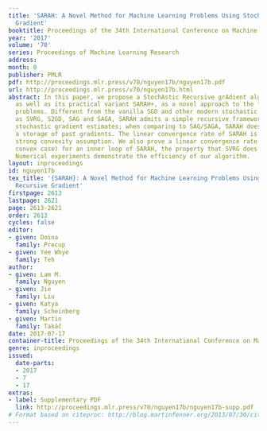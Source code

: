 ```yaml
---
title: 'SARAH: A Novel Method for Machine Learning Problems Using Stochastic Recursive
  Gradient'
booktitle: Proceedings of the 34th International Conference on Machine Learning
year: '2017'
volume: '70'
series: Proceedings of Machine Learning Research
address: 
month: 0
publisher: PMLR
pdf: http://proceedings.mlr.press/v70/nguyen17b/nguyen17b.pdf
url: http://proceedings.mlr.press/v70/nguyen17b.html
abstract: In this paper, we propose a StochAstic Recursive grAdient algoritHm (SARAH),
  as well as its practical variant SARAH+, as a novel approach to the finite-sum minimization
  problems. Different from the vanilla SGD and other modern stochastic methods such
  as SVRG, S2GD, SAG and SAGA, SARAH admits a simple recursive framework for updating
  stochastic gradient estimates; when comparing to SAG/SAGA, SARAH does not require
  a storage of past gradients. The linear convergence rate of SARAH is proven under
  strong convexity assumption. We also prove a linear convergence rate (in the strongly
  convex case) for an inner loop of SARAH, the property that SVRG does not possess.
  Numerical experiments demonstrate the efficiency of our algorithm.
layout: inproceedings
id: nguyen17b
tex_title: '{SARAH}: A Novel Method for Machine Learning Problems Using Stochastic
  Recursive Gradient'
firstpage: 2613
lastpage: 2621
page: 2613-2621
order: 2613
cycles: false
editor:
- given: Doina
  family: Precup
- given: Yee Whye
  family: Teh
author:
- given: Lam M.
  family: Nguyen
- given: Jie
  family: Liu
- given: Katya
  family: Scheinberg
- given: Martin
  family: Takáč
date: 2017-07-17
container-title: Proceedings of the 34th International Conference on Machine Learning
genre: inproceedings
issued:
  date-parts:
  - 2017
  - 7
  - 17
extras:
- label: Supplementary PDF
  link: http://proceedings.mlr.press/v70/nguyen17b/nguyen17b-supp.pdf
# Format based on citeproc: http://blog.martinfenner.org/2013/07/30/citeproc-yaml-for-bibliographies/
---
```


